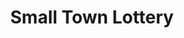 ---
title: "Small Town Lottery"
url: /digos-city/small-town-lottery-santa-ana-street-6/
shop: lottery
---